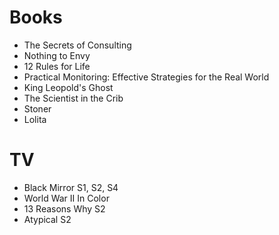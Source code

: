 # Books

+ The Secrets of Consulting
+ Nothing to Envy
+ 12 Rules for Life
+ Practical Monitoring: Effective Strategies for the Real World
+ King Leopold's Ghost
+ The Scientist in the Crib
+ Stoner
+ Lolita

# TV

+ Black Mirror S1, S2, S4
+ World War II In Color
+ 13 Reasons Why S2
+ Atypical S2
